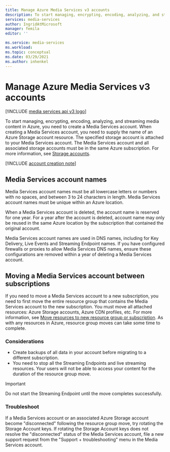 ```yaml
---
title: Manage Azure Media Services v3 accounts 
description: To start managing, encrypting, encoding, analyzing, and streaming media content in Azure, you need to create a Media Services account. This article explains how to manage Azure Media Services v3 accounts. 
services: media-services
author: IngridAtMicrosoft
manager: femila
editor: ''

ms.service: media-services
ms.workload: 
ms.topic: conceptual
ms.date: 03/29/2021
ms.author: inhenkel
---
```


# Manage Azure Media Services v3 accounts

[!INCLUDE [media services api v3 logo](./includes/v3-hr.md)]

To start managing, encrypting, encoding, analyzing, and streaming media content in Azure, you need to create a Media Services account. When creating a Media Services account, you need to supply the name of an Azure Storage account resource. The specified storage account is attached to your Media Services account. The Media Services account and all associated storage accounts must be in the same Azure subscription. For more information, see [Storage accounts](storage-account-concept.md).

[!INCLUDE [account creation note](./includes/note-2020-05-01-account-creation.md)]

## Media Services account names

Media Services account names must be all lowercase letters or numbers with no spaces, and between 3 to 24 characters in length. Media Services account names must be unique within an Azure location.

When a Media Services account is deleted, the account name is reserved for one year. For a year after the account is deleted, account name may only be reused in the same Azure location by the
subscription that contained the original account.

Media Services account names are used in DNS names, including for Key Delivery, Live Events and Streaming Endpoint names. If you have configured firewalls or proxies to allow Media Services
DNS names, ensure these configurations are removed within a year of deleting a Media Services account.

## Moving a Media Services account between subscriptions

If you need to move a Media Services account to a new subscription, you need to first move the entire resource group that contains the Media Services account to the new subscription. You must move all attached resources: Azure Storage accounts, Azure CDN profiles, etc. For more information, see [Move resources to new resource group or subscription](https://docs.microsoft.com/azure-resource-manager/management/move-resource-group-and-subscription.md). As with any resources in Azure, resource group moves can take some time to complete.

### Considerations

* Create backups of all data in your account before migrating to a different subscription.
* You need to stop all the Streaming Endpoints and live streaming resources. Your users will not be able to access your content for the duration of the resource group move. 

> [!IMPORTANT]
> Do not start the Streaming Endpoint until the move completes successfully.

### Troubleshoot

If a Media Services account or an associated Azure Storage account become "disconnected" following the resource group move, try rotating the Storage Account keys. If rotating the Storage Account keys does not resolve the "disconnected" status of the Media Services account, file a new support request from the "Support + troubleshooting" menu in the Media Services account.  
